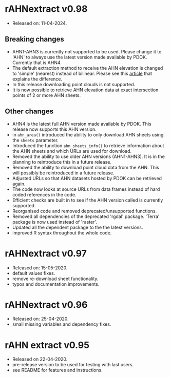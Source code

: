# rAHNextract v0.98
* Released on: 11-04-2024.

## Breaking changes
* AHN1-AHN3 is currently not supported to be used. Please change it to 'AHN' to always use the latest version made available by PDOK. Currently that is AHN4.
* The default extraction method to receive the AHN elevation is changed to 'simple' (nearest) instead of bilinear. Please see this [article](https://gisgeography.com/raster-resampling/) that explains the difference.
* In this release downloading point clouds is not supported.
* It is now possible to retrieve AHN elevation data at exact intersection points of 2 or more AHN sheets.

## Other changes
* AHN4 is the latest full AHN version made available by PDOK. This release now supports this AHN version.
* in `ahn_area()` introduced the ability to only download AHN sheets using the `sheets` parameter.
* Introduced the function `ahn_sheets_info()` to retrieve information about the AHN sheets and which URLs are used for download. 
* Removed the ability to use older AHN versions (AHN1-AHN3). It is in the planning to reintroduce this in a future release.
* Removed the ability to download point cloud data from the AHN. This will possibly be reintroduced in a future release.
* Adjusted URLs so that AHN datasets hosted by PDOK can be retrieved again.
* The code now looks at source URLs from data frames instead of hard coded references in the code.
* Efficient checks are built in to see if the AHN version called is currently supported.   
* Reorganised code and removed deprecated/unsupported functions.
* Removed all dependencies of the deprecated 'rgdal' package. 'Terra' package is now used instead of 'raster'.
* Updated all the dependent package to the the latest versions.
* improved R syntax throughout the whole code.

# rAHNextract v0.97
* Released on: 15-05-2020.
* default values fixes.
* remove re-download sheet functionality.
* typos and documentation improvements.


# rAHNextract v0.96
* Released on: 25-04-2020.
* small missing variables and dependency fixes.

# rAHN extract v0.95
* Released on 22-04-2020.
* pre-release version to be used for testing with last users.
* see README for features and instructions.
